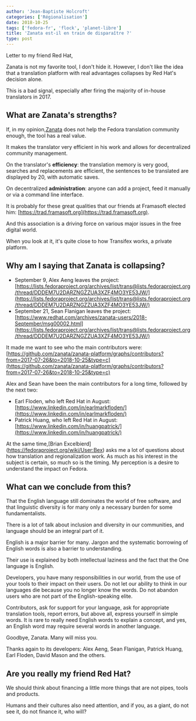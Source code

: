 ```yaml
---
author: 'Jean-Baptiste Holcroft'
categories: ['Régionalisation']
date: 2018-10-25
tags: ['fedora-fr', 'flock', 'planet-libre']
title: 'Zanata est-il en train de disparaître ?'
type: post
---
```

Letter to my friend Red Hat,

Zanata is not my favorite tool, I don't hide it. However, I don't like the idea that a translation platform with real advantages collapses by Red Hat's decision alone.

This is a bad signal, especially after firing the majority of in-house translators in 2017.

## What are Zanata's strengths?

If, in my opinion,[Zanata](http://zanata.org) does not help the Fedora translation community enough, the tool has a real value.

It makes the translator very efficient in his work and allows for decentralized community management.

On the translator's **efficiency**: the translation memory is very good, searches and replacements are efficient, the sentences to be translated are displayed by 20, with automatic saves.

On decentralized **administration**: anyone can add a project, feed it manually or via a command line interface.

It is probably for these great qualities that our friends at Framasoft elected him: [https://trad.framasoft.org](https://trad.framasoft.org).

And this association is a driving force on various major issues in the free digital world.

When you look at it, it's quite close to how Transifex works, a private platform.


## Why am I saying that Zanata is collapsing?

* September 9, Alex Aeng leaves the project: [https://lists.fedoraproject.org/archives/list/trans@lists.fedoraproject.org/thread/DDDEM7U2DARZNGZZUA3XZF4MO3YE53JW/](https://lists.fedoraproject.org/archives/list/trans@lists.fedoraproject.org/thread/DDDEM7U2DARZNGZZUA3XZF4MO3YE53JW/)
* September 21, Sean Flanigan leaves the project: [https://www.redhat.com/archives/zanata-users/2018-September/msg00002.html](https://lists.fedoraproject.org/archives/list/trans@lists.fedoraproject.org/thread/DDDEM7U2DARZNGZZUA3XZF4MO3YE53JW/)

It made me want to see who the main contributors were: [https://github.com/zanata/zanata-platform/graphs/contributors?from=2017-07-26&to=2018-10-25&type=c](https://github.com/zanata/zanata-platform/graphs/contributors?from=2017-07-26&to=2018-10-25&type=c)

Alex and Sean have been the main contributors for a long time, followed by the next two:

* Earl Floden, who left Red Hat in August: [https://www.linkedin.com/in/earlmarkfloden/](https://www.linkedin.com/in/earlmarkfloden/)
* Patrick Huang, who left Red Hat in August: [https://www.linkedin.com/in/huangpatrick/](https://www.linkedin.com/in/huangpatrick/)


At the same time,[Brian Excelbierd] (https://fedoraproject.org/wiki/User:Bex) asks me a lot of questions about how translation and regionalization work. As much as his interest in the subject is certain, so much so is the timing. My perception is a desire to understand the impact on Fedora.

## What can we conclude from this?

That the English language still dominates the world of free software, and that linguistic diversity is for many only a necessary burden for some fundamentalists.

There is a lot of talk about inclusion and diversity in our communities, and language should be an integral part of it.

English is a major barrier for many. Jargon and the systematic borrowing of English words is also a barrier to understanding.

Their use is explained by both intellectual laziness and the fact that the One language is English.

Developers, you have many responsibilities in our world, from the use of your tools to their impact on their users. Do not let our ability to think in our languages die because you no longer know the words. Do not abandon users who are not part of the English-speaking elite.

Contributors, ask for support for your language, ask for appropriate translation tools, report errors, but above all, express yourself in simple words. It is rare to really need English words to explain a concept, and yes, an English word may require several words in another language.

Goodbye, Zanata. Many will miss you.

Thanks again to its developers: Alex Aeng, Sean Flanigan, Patrick Huang, Earl Floden, David Mason and the others.

## Are you really my friend Red Hat?

We should think about financing a little more things that are not pipes, tools and products.

Humans and their cultures also need attention, and if you, as a giant, do not see it, do not finance it, who will?
